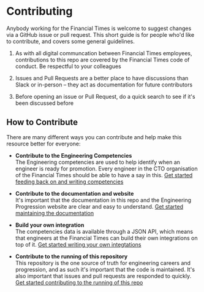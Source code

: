 
# Contributing

Anybody working for the Financial Times is welcome to suggest changes via a GitHub issue or pull request. This short guide is for people who'd like to contribute, and covers some general guidelines.

  1. As with all digital communcation between Financial Times employees, contributions to this repo are covered by the Financial Times code of conduct. Be respectful to your colleagues

  2. Issues and Pull Requests are a better place to have discussions than Slack or in-person – they act as documentation for future contributors

  3. Before opening an issue or Pull Request, do a quick search to see if it's been discussed before


## How to Contribute

There are many different ways you can contribute and help make this resource better for everyone:

  - **Contribute to the Engineering Competencies**<br/>
    The Engineering competencies are used to help identify when an engineer is ready for promotion. Every engineer in the CTO organisation of the Financial Times should be able to have a say in this. [Get started feeding back on and writing competencies](docs/competencies.md)

  - **Contribute to the documentation and website**<br/>
    It's important that the documentation in this repo and the Engineering Progression website are clear and easy to understand. [Get started maintaining the documentation](docs/documentation.md)

  - **Build your own integration**<br/>
    The competencies data is available through a JSON API, which means that engineers at the Financial Times can build their own integrations on top of it. [Get started writing your own integtations](docs/integrations.md)

  - **Contribute to the running of this repository**<br/>
    This repository is the one source of truth for engineering careers and progression, and as such it's important that the code is maintained. It's also important that issues and pull requests are responded to quickly. [Get started contributing to the running of this repo](docs/repository.md)
